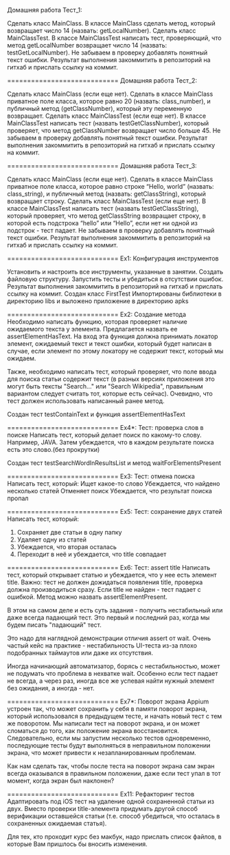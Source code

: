 Домашняя работа Тест_1:

Сделать класс MainClass.
В классе MainClass сделать метод, который возвращает число 14 (назвать: getLocalNumber).
Сделать класс MainClassTest.
В классе MainClassTest написать тест, проверяющий, что метод getLocalNumber возвращает число 14 (назвать: testGetLocalNumber).
Не забываем в проверку добавлять понятный текст ошибки.
Результат выполнения закоммитить в репозиторий на гитхаб и прислать ссылку на коммит.

============================
Домашняя работа Тест_2:

Сделать класс MainClass (если еще нет).
Сделать в классе MainClass приватное поле класса, которое равно 20 (назвать: class_number), и публичный метод (getClassNumber), который эту переменную возвращает.
Сделать класс MainClassTest (если еще нет).
В классе MainClassTest написать тест (назвать testGetClassNumber), который проверяет, что метод getClassNumber возвращает число больше 45.
Не забываем в проверку добавлять понятный текст ошибки.
Результат выполнения закоммитить в репозиторий на гитхаб и прислать ссылку на коммит. 

============================
Домашняя работа Тест_3:

Сделать класс MainClass (если еще нет).
Сделать в классе MainClass приватное поле класса, которое равно строке “Hello, world” (назвать: class_string), и публичный метод (назвать: getClassString), который возвращает строку.
Сделать класс MainClassTest (если еще нет).
В классе MainClassTest написать тест (назвать testGetClassString), который проверяет, что метод getClassString возвращает строку, в которой есть подстрока “hello” или “Hello”, если нет ни одной из подстрок - тест падает.
Не забываем в проверку добавлять понятный текст ошибки.
Результат выполнения закоммитить в репозиторий на гитхаб и прислать ссылку на коммит.

============================
Ex1: Конфигурация инструментов

Установить и настроить все инструменты, указанные в занятии. Создать файловую структуру. Запустить тесты и убедиться в отсутствии ошибок. Результат выполнения закоммитить в репозиторий на гитхаб и прислать ссылку на коммит.
Создан класс FirstTest
Импортированы библиотеки в директорию libs и выложено приложение в директорию apks

============================
Ex2: Создание метода
Необходимо написать функцию, которая проверяет наличие ожидаемого текста у элемента. Предлагается назвать ее assertElementHasText. На вход эта функция должна принимать локатор элемент, ожидаемый текст и текст ошибки, который будет написан в случае, если элемент по этому локатору не содержит текст, который мы ожидаем.

Также, необходимо написать тест, который проверяет, что поле ввода для поиска статьи содержит текст (в разных версиях приложения это могут быть тексты "Search..." или "Search Wikipedia", правильным вариантом следует считать тот, которые есть сейчас). Очевидно, что тест должен использовать написанный ранее метод.

Создан тест testContainText и функция assertElementHasText

============================
Ex4*: Тест: проверка слов в поиске
Написать тест, который делает поиск по какому-то слову. Например, JAVA. Затем убеждается, что в каждом результате поиска есть это слово.(без прокрутки)

Создан тест testSearchWordInResultsList и метод waitForElementsPresent

============================
Ex3: Тест: отмена поиска
Написать тест, который:
Ищет какое-то слово
Убеждается, что найдено несколько статей
Отменяет поиск
Убеждается, что результат поиска пропал

============================
Ex5: Тест: сохранение двух статей
Написать тест, который:
1. Сохраняет две статьи в одну папку
2. Удаляет одну из статей
3. Убеждается, что вторая осталась
4. Переходит в неё и убеждается, что title совпадает

============================
Ex6: Тест: assert title
Написать тест, который открывает статью и убеждается, что у нее есть элемент title. Важно: тест не должен дожидаться появления title, проверка должна производиться сразу. Если title не найден - тест падает с ошибкой. Метод можно назвать assertElementPresent.

В этом на самом деле и есть суть задания - получить нестабильный или даже всегда падающий тест.
Это первый и последний раз, когда мы будем писать "падающий" тест.

Это надо для наглядной демонстрации отличия assert от wait. Очень частый кейс на практике - нестабильность UI-теста из-за плохо подобранных таймаутов или даже их отсутствия.

Иногда начинающий автоматизатор, борясь с нестабильностью, может не подумать что проблема в нехватке wait. Особенно если тест падает не всегда, а через раз, иногда все же успевая найти нужный элемент без ожидания, а иногда - нет.

============================
Ex7*: Поворот экрана
Appium устроен так, что может сохранить у себя в памяти поворот экрана, который использовался в предыдущем тесте, и начать новый тест с тем же поворотом. Мы написали тест на поворот экрана, и он может сломаться до того, как положение экрана восстановится. Следовательно, если мы запустим несколько тестов одновременно, последующие тесты будут выполняться в неправильном положении экрана, что может привести к незапланированным проблемам.

Как нам сделать так, чтобы после теста на поворот экрана сам экран всегда оказывался в правильном положении, даже если тест упал в тот момент, когда экран был наклонен?

============================
Ex11: Рефакторинг тестов
Адаптировать под iOS тест на удаление одной сохраненной статьи из двух. Вместо проверки title-элемента придумать другой способ верификации оставшейся статьи (т.е. способ убедиться, что осталась в сохраненных ожидаемая статья).

Для тех, кто проходит курс без макбук, надо прислать список файлов, в которые Вам пришлось бы вносить изменения.